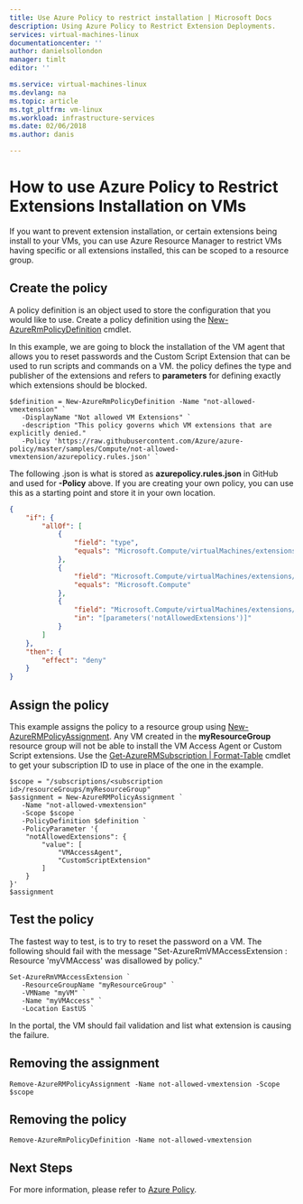 ```yaml
---
title: Use Azure Policy to restrict installation | Microsoft Docs
description: Using Azure Policy to Restrict Extension Deployments.
services: virtual-machines-linux 
documentationcenter: ''
author: danielsollondon 
manager: timlt 
editor: ''

ms.service: virtual-machines-linux
ms.devlang: na
ms.topic: article
ms.tgt_pltfrm: vm-linux
ms.workload: infrastructure-services
ms.date: 02/06/2018
ms.author: danis

---
```


# How to use Azure Policy to Restrict Extensions Installation on VMs

If you want to prevent extension installation, or certain extensions being install to your VMs, you can use Azure Resource Manager to restrict VMs having specific or all extensions installed, this can be scoped to a resource group. 




## Create the policy

A policy definition is an object used to store the configuration that you would like to use. Create a policy definition using the [New-AzureRmPolicyDefinition](/powershell/module/azurerm.resources/new-azurermpolicydefinition) cmdlet.

In this example, we are going to block the installation of the VM agent that allows you to reset passwords and the Custom Script Extension that can be used to run scripts and commands on a VM. the policy defines the type and publisher of the extensions and refers to **parameters** for defining exactly which extensions should be blocked.



```azurepowershell-interactive
$definition = New-AzureRmPolicyDefinition -Name "not-allowed-vmextension" `
   -DisplayName "Not allowed VM Extensions" `
   -description "This policy governs which VM extensions that are explicitly denied."   `
   -Policy 'https://raw.githubusercontent.com/Azure/azure-policy/master/samples/Compute/not-allowed-vmextension/azurepolicy.rules.json' `
```

The following .json is what is stored as **azurepolicy.rules.json** in GitHub and used for **-Policy** above. If you are creating your own policy, you can use this as a starting point and store it in your own location.

```json
{
	"if": {
		"allOf": [
			{
				"field": "type",
				"equals": "Microsoft.Compute/virtualMachines/extensions"
			},
			{
				"field": "Microsoft.Compute/virtualMachines/extensions/publisher",
				"equals": "Microsoft.Compute"
			},
			{
				"field": "Microsoft.Compute/virtualMachines/extensions/type",
				"in": "[parameters('notAllowedExtensions')]"
			}
		]
	},
	"then": {
		"effect": "deny"
	}
}
```


## Assign the policy

This example assigns the policy to a resource group using [New-AzureRMPolicyAssignment](/powershell/module/azurerm.resources/new-azurermpolicyassignment). Any VM created in the **myResourceGroup** resource group will not be able to install the VM Access Agent or Custom Script extensions. Use the [Get-AzureRMSubscription | Format-Table](/powershell/module/azurerm.profile/get-azurermsubscription) cmdlet to get your subscription ID to use in place of the one in the example.

```azurepowershell-interactive
$scope = "/subscriptions/<subscription id>/resourceGroups/myResourceGroup"
$assignment = New-AzureRMPolicyAssignment `
   -Name "not-allowed-vmextension" `
   -Scope $scope `
   -PolicyDefinition $definition `
   -PolicyParameter '{
    "notAllowedExtensions": {
        "value": [
            "VMAccessAgent",
            "CustomScriptExtension"
        ]
    }
}'
$assignment
```

## Test the policy

The fastest way to test, is to try to reset the password on a VM. The following should fail with the message "Set-AzureRmVMAccessExtension : Resource 'myVMAccess' was disallowed by policy."

```
Set-AzureRmVMAccessExtension `
   -ResourceGroupName "myResourceGroup" `
   -VMName "myVM" `
   -Name "myVMAccess" `
   -Location EastUS `
```

In the portal, the VM should fail validation and list what extension is causing the failure.

## Removing the assignment

```azurepowershell-interactive
Remove-AzureRMPolicyAssignment -Name not-allowed-vmextension -Scope $scope
```

## Removing the policy

```azurepowershell-interactive
Remove-AzureRmPolicyDefinition -Name not-allowed-vmextension
```
	
## Next Steps
For more information, please refer to [Azure Policy](../../azure-policy/azure-policy-introduction.md).
